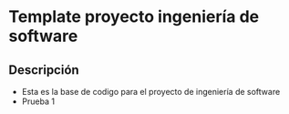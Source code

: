 # Template proyecto ingeniería de software

## Descripción

- Esta es la base de codigo para el proyecto de ingeniería de software
- Prueba 1